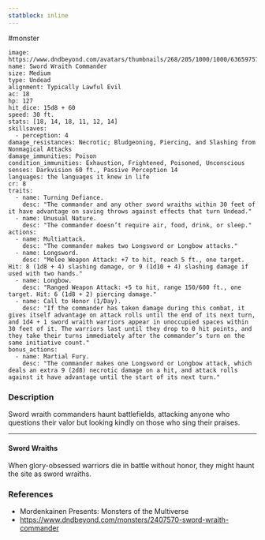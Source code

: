 ```yaml
---
statblock: inline
---
```

 #monster 

```statblock
image: https://www.dndbeyond.com/avatars/thumbnails/268/205/1000/1000/636597572553866730.png
name: Sword Wraith Commander
size: Medium
type: Undead
alignment: Typically Lawful Evil
ac: 18
hp: 127
hit_dice: 15d8 + 60
speed: 30 ft.
stats: [18, 14, 18, 11, 12, 14]
skillsaves:
  - perception: 4
damage_resistances: Necrotic; Bludgeoning, Piercing, and Slashing from Nonmagical Attacks
damage_immunities: Poison
condition_immunities: Exhaustion, Frightened, Poisoned, Unconscious
senses: Darkvision 60 ft., Passive Perception 14
languages: the languages it knew in life
cr: 8
traits:
  - name: Turning Defiance.
    desc: "The commander and any other sword wraiths within 30 feet of it have advantage on saving throws against effects that turn Undead."
  - name: Unusual Nature.
    desc: "The commander doesn’t require air, food, drink, or sleep."
actions:
  - name: Multiattack.
    desc: "The commander makes two Longsword or Longbow attacks."
  - name: Longsword.
    desc: "Melee Weapon Attack: +7 to hit, reach 5 ft., one target. Hit: 8 (1d8 + 4) slashing damage, or 9 (1d10 + 4) slashing damage if used with two hands."
  - name: Longbow.
    desc: "Ranged Weapon Attack: +5 to hit, range 150/600 ft., one target. Hit: 6 (1d8 + 2) piercing damage."
  - name: Call to Honor (1/Day).
    desc: "If the commander has taken damage during this combat, it gives itself advantage on attack rolls until the end of its next turn, and 1d4 + 1 sword wraith warriors appear in unoccupied spaces within 30 feet of it. The warriors last until they drop to 0 hit points, and they take their turns immediately after the commander’s turn on the same initiative count."
bonus_actions:
  - name: Martial Fury.
    desc: "The commander makes one Longsword or Longbow attack, which deals an extra 9 (2d8) necrotic damage on a hit, and attack rolls against it have advantage until the start of its next turn."
```

### Description

Sword wraith commanders haunt battlefields, attacking anyone who questions their valor but looking kindly on those who sing their praises.

---

#### Sword Wraiths

When glory-obsessed warriors die in battle without honor, they might haunt the site as sword wraiths.

### References

* Mordenkainen Presents: Monsters of the Multiverse
* https://www.dndbeyond.com/monsters/2407570-sword-wraith-commander
